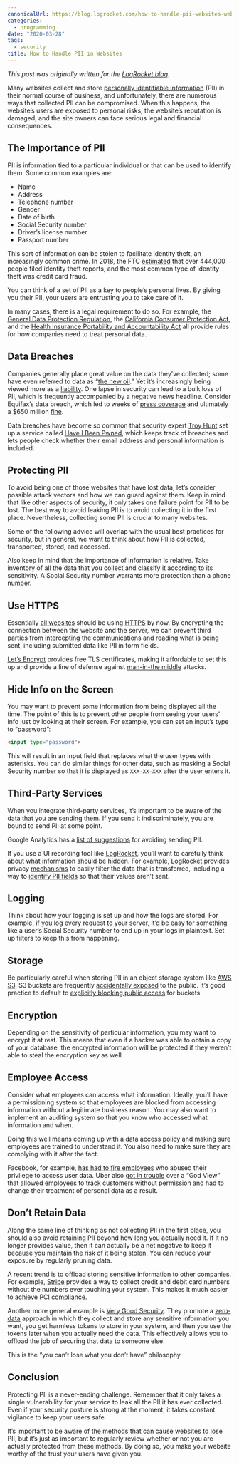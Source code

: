 ```yaml
---
canonicalUrl: https://blog.logrocket.com/how-to-handle-pii-websites-web-apps/
categories:
  - programming
date: "2020-03-28"
tags:
  - security
title: How to Handle PII in Websites
---
```


*This post was originally written for the [LogRocket
blog](https://blog.logrocket.com/how-to-handle-pii-websites-web-apps/).*

Many websites collect and store [personally identifiable
information](https://en.wikipedia.org/wiki/Personal_data) (PII) in their normal
course of business, and unfortunately, there are numerous ways that collected
PII can be compromised. When this happens, the website’s users are exposed to
personal risks, the website’s reputation is damaged, and the site owners can
face serious legal and financial consequences.

## The Importance of PII

PII is information tied to a particular individual or that can be used to
identify them. Some common examples are:

- Name
- Address
- Telephone number
- Gender
- Date of birth
- Social Security number
- Driver’s license number
- Passport number

This sort of information can be stolen to facilitate identity theft, an
increasingly common crime. In 2018, the FTC
[estimated](https://www.thebalance.com/identity-theft-crimes-by-the-numbers-4157714)
that over 444,000 people filed identity theft reports, and the most common type
of identity theft was credit card fraud.

You can think of a set of PII as a key to people’s personal lives. By giving you
their PII, your users are entrusting you to take care of it.

In many cases, there is a legal requirement to do so. For example, the [General
Data Protection
Regulation](https://en.wikipedia.org/wiki/General_Data_Protection_Regulation),
the [California Consumer Protection
Act](https://en.wikipedia.org/wiki/California_Consumer_Privacy_Act), and the
[Health Insurance Portability and Accountability
Act](https://en.wikipedia.org/wiki/Health_Insurance_Portability_and_Accountability_Act)
all provide rules for how companies need to treat personal data.

## Data Breaches

Companies generally place great value on the data they’ve collected; some have
even referred to data as “[the new
oil](https://www.quora.com/Who-should-get-credit-for-the-quote-data-is-the-new-oil).”
Yet it’s increasingly being viewed more as a
[liability](https://disruptionhub.com/david-carboni-data-was-asset-now-liability/).
One lapse in security can lead to a bulk loss of PII, which is frequently
accompanied by a negative news headline. Consider Equifax’s data breach, which
led to weeks of [press
coverage](https://www.nytimes.com/interactive/2017/your-money/equifax-data-breach-credit.html)
and ultimately a $650 million
[fine](https://www.nytimes.com/2019/07/22/business/equifax-settlement.html).

Data breaches have become so common that security expert [Troy
Hunt](https://www.troyhunt.com/) set up a service called [Have I Been
Pwned](https://haveibeenpwned.com/), which keeps track of breaches and lets
people check whether their email address and personal information is included.

## Protecting PII

To avoid being one of those websites that have lost data, let’s consider
possible attack vectors and how we can guard against them. Keep in mind that
like other aspects of security, it only takes one failure point for PII to be
lost. The best way to avoid leaking PII is to avoid collecting it in the first
place. Nevertheless, collecting some PII is crucial to many websites.

Some of the following advice will overlap with the usual best practices for
security, but in general, we want to think about how PII is collected,
transported, stored, and accessed.

Also keep in mind that the importance of information is relative. Take inventory
of all the data that you collect and classify it according to its sensitivity. A
Social Security number warrants more protection than a phone number.

## Use HTTPS

Essentially [all
websites](https://www.troyhunt.com/heres-why-your-static-website-needs-https/)
should be using [HTTPS](https://en.wikipedia.org/wiki/HTTPS) by now. By
encrypting the connection between the website and the server, we can prevent
third parties from intercepting the communications and reading what is being
sent, including submitted data like PII in form fields.

[Let’s Encrypt](https://letsencrypt.org/) provides free TLS certificates, making
it affordable to set this up and provide a line of defense against [man-in-the
middle](https://en.wikipedia.org/wiki/Man-in-the-middle_attack) attacks.

## Hide Info on the Screen

You may want to prevent some information from being displayed all the time. The
point of this is to prevent other people from seeing your users’ info just by
looking at their screen. For example, you can set an input’s type to “password”:

```html
<input type="password">
```

This will result in an input field that replaces what the user types with
asterisks. You can do similar things for other data, such as masking a Social
Security number so that it is displayed as `XXX-XX-XXX` after the user enters
it.

## Third-Party Services

When you integrate third-party services, it’s important to be aware of the data
that you are sending them. If you send it indiscriminately, you are bound to
send PII at some point.

Google Analytics has a [list of
suggestions](https://support.google.com/analytics/answer/6366371?hl=en) for
avoiding sending PII.

If you use a UI recording tool like [LogRocket](https://logrocket.com/), you’ll
want to carefully think about what information should be hidden. For example,
LogRocket provides privacy [mechanisms](https://docs.logrocket.com/docs/privacy)
to easily filter the data that is transferred, including a way to [identify PII
fields](https://docs.logrocket.com/docs/security#section-tools-to-block-pii) so
that their values aren’t sent.

## Logging

Think about how your logging is set up and how the logs are stored. For example,
if you log every request to your server, it’d be easy for something like a
user’s Social Security number to end up in your logs in plaintext. Set up
filters to keep this from happening.

## Storage

Be particularly careful when storing PII in an object storage system like [AWS
S3](https://aws.amazon.com/s3/). S3 buckets are frequently [accidentally
exposed](https://github.com/nagwww/s3-leaks) to the public. It’s good practice
to default to [explicitly blocking public
access](https://docs.aws.amazon.com/AmazonS3/latest/dev/access-control-block-public-access.html)
for buckets.

## Encryption

Depending on the sensitivity of particular information, you may want to encrypt
it at rest. This means that even if a hacker was able to obtain a copy of your
database, the encrypted information will be protected if they weren’t able to
steal the encryption key as well.

## Employee Access

Consider what employees can access what information. Ideally, you’ll have a
permissioning system so that employees are blocked from accessing information
without a legitimate business reason. You may also want to implement an auditing
system so that you know who accessed what information and when.

Doing this well means coming up with a data access policy and making sure
employees are trained to understand it. You also need to make sure they are
complying with it after the fact.

Facebook, for example, [has had to fire
employees](https://www.vice.com/en_us/article/bjp9zv/facebook-employees-look-at-user-data)
who abused their privilege to access user data. Uber also [got in
trouble](https://www.theverge.com/2016/1/6/10726004/uber-god-mode-settlement-fine)
over a “God View” that allowed employees to track customers without permission
and had to change their treatment of personal data as a result.

## Don’t Retain Data

Along the same line of thinking as not collecting PII in the first place, you
should also avoid retaining PII beyond how long you actually need it. If it no
longer provides value, then it can actually be a net negative to keep it because
you maintain the risk of it being stolen. You can reduce your exposure by
regularly pruning data.

A recent trend is to offload storing sensitive information to other companies.
For example, [Stripe](https://stripe.com/) provides a way to collect credit and
debit card numbers without the numbers ever touching your system. This makes it
much easier to [achieve PCI
compliance](https://stripe.com/guides/pci-compliance#how-stripe-helps-organizations-achieve-and-maintain-pci-compliance).

Another more general example is [Very Good
Security](https://www.verygoodsecurity.com/). They promote a
[zero-data](https://blog.verygoodsecurity.com/posts/announcing-very-good-security's-zero-data-mission/)
approach in which they collect and store any sensitive information you want, you
get harmless tokens to store in your system, and then you use the tokens later
when you actually need the data. This effectively allows you to offload the job
of securing that data to someone else.

This is the “you can’t lose what you don’t have” philosophy.

## Conclusion

Protecting PII is a never-ending challenge. Remember that it only takes a single
vulnerability for your service to leak all the PII it has ever collected. Even
if your security posture is strong at the moment, it takes constant vigilance to
keep your users safe.

It’s important to be aware of the methods that can cause websites to lose PII,
but it’s just as important to regularly review whether or not you are actually
protected from these methods. By doing so, you make your website worthy of the
trust your users have given you.
